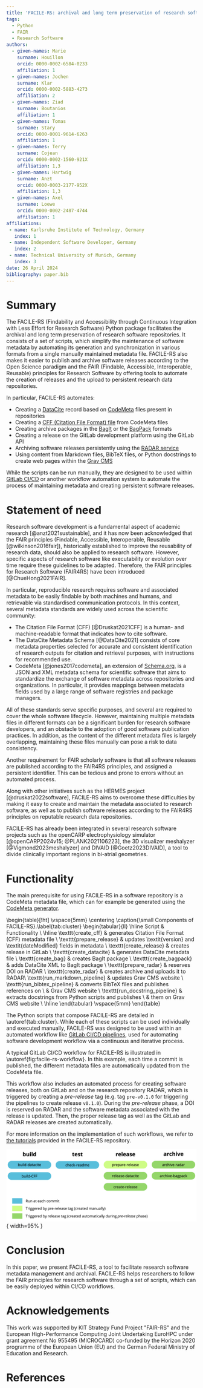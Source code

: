 ```yaml
---
title: 'FACILE-RS: archival and long term preservation of research software repositories made easy'
tags:
  - Python
  - FAIR
  - Research Software
authors:
  - given-names: Marie
    surname: Houillon
    orcid: 0000-0002-6584-0233
    affiliation: 1
  - given-names: Jochen
    surname: Klar
    orcid: 0000-0002-5883-4273
    affiliation: 2
  - given-names: Ziad
    surname: Boutanios
    affiliation: 1
  - given-names: Tomas
    surname: Stary
    orcid: 0000-0001-9614-6263
    affiliation: 1
  - given-names: Terry
    surname: Cojean
    orcid: 0000-0002-1560-921X
    affiliation: 1,3
  - given-names: Hartwig
    surname: Anzt
    orcid: 0000-0003-2177-952X
    affiliation: 1,3
  - given-names: Axel
    surname: Loewe
    orcid: 0000-0002-2487-4744
    affiliation: 1  
affiliations:
 - name: Karlsruhe Institute of Technology, Germany
   index: 1
 - name: Independent Software Developer, Germany
   index: 2
 - name: Technical University of Munich, Germany
   index: 3
date: 26 April 2024
bibliography: paper.bib
---
```


<!-- From the directory containing this file, you can build paper.pdf using Docker:
docker run --rm \
    --volume $PWD:/data \
    --user $(id -u):$(id -g) \
    --env JOURNAL=joss \
    openjournals/inara
 -->

# Summary

The FACILE-RS (Findability and Accessibility through Continuous Integration with Less Effort for Research Software) Python package facilitates the archival and long term preservation of research software repositories. It consists of a set of scripts, which simplify the maintenance of software metadata by automating its generation and synchronization in various formats from a single manually maintained metadata file. FACILE-RS also makes it easier to publish and archive software releases according to the Open Science paradigm and the FAIR (Findable, Accessible, Interoperable, Reusable) principles for Research Software by offering tools to automate the creation of releases and the upload to persistent research data repositories.

In particular, FACILE-RS automates:

* Creating a [DataCite](http://schema.datacite.org/) record based on [CodeMeta](https://codemeta.github.io/) files present in repositories
* Creating a [CFF (Citation File Format) file](https://citation-file-format.github.io) from CodeMeta files
* Creating archive packages in the [BagIt](https://tools.ietf.org/html/rfc8493) or the [BagPack](https://www.rd-alliance.org/system/files/Research%20Data%20Repository%20Interoperability%20WG%20-%20Final%20Recommendations_reviewed_0.pdf) formats
* Creating a release on the GitLab development platform using the GitLab API
* Archiving software releases persistently using the [RADAR service](https://www.radar-service.eu)
* Using content from Markdown files, BibTeX files, or Python docstrings to create web pages within the [Grav CMS](https://getgrav.org/)

While the scripts can be run manually, they are designed to be used within [GitLab CI/CD](https://docs.gitlab.com/ee/ci/) or another workflow automation system to automate the process of maintaining metadata and creating persistent software releases.


# Statement of need

Research software development is a fundamental aspect of academic research [@anzt2021sustainable],
and it has now been acknowledged that the FAIR principles (Findable, Accessible, Interoperable,
Reusable [@wilkinson2016fair]), historically established to improve the reusability of research data, should also be applied to research software. However, specific aspects of research software like executability or evolution over time require these guidelines to be adapted. Therefore, the FAIR principles for Research Software (FAIR4RS) have been introduced [@ChueHong2021FAIR].

In particular, reproducible research requires software and associated metadata to be easily findable by both machines and humans, and retrievable via standardised communication protocols.
In this context, several metadata standards are widely used across the scientific community:

* The Citation File Format (CFF) [@Druskat2021CFF] is a human- and machine-readable format that indicates how to cite software.
* The DataCite Metadata Schema [@DataCite2021] consists of core metadata properties selected for accurate and consistent identification of research outputs for citation and retrieval purposes, with instructions for recommended use.
* CodeMeta [@jones2017codemeta], an extension of [Schema.org](https://schema.org/), is a JSON and XML metadata schema for scientific software that aims to standardize the exchange of software metadata across repositories and organizations. In particular, it provides mappings between metadata fields used by a large range of software registries and package managers.

All of these standards serve specific purposes, and several are required to cover the whole software lifecycle. However, maintaining multiple metadata files in different formats can be a significant burden for research software developers, and an obstacle to the adoption of good software publication practices. In addition, as the content of the different metadata files is largely overlapping, maintaining these files manually can pose a risk to data consistency.

Another requirement for FAIR scholarly software is that all software releases are published according to the FAIR4RS principles, and assigned a persistent identifier. This can be tedious and prone to errors without an automated process.

Along with other initiatives such as the HERMES project [@druskat2022software], FACILE-RS aims to overcome these difficulties by making it easy to create and maintain the metadata associated to research software, as well as to publish software releases according to the FAIR4RS principles on reputable research data repositories.

FACILE-RS has already been integrated in several research software projects such as the openCARP electrophysiology simulator [@openCARP2024v15; @PLANK2021106223], the 3D visualizer meshalyzer [@Vigmond2023meshalyzer]  and DIVAID [@Goetz2023DIVAID], a tool to divide clinically important regions in bi-atrial geometries.

# Functionality

The main prerequisite for using FACILE-RS in a software repository is a CodeMeta metadata file, which can for example be generated using the [CodeMeta generator](https://codemeta.github.io/codemeta-generator/).

\begin{table}[!ht]
\vspace{5mm}
\centering
\caption{\small Components of FACILE-RS}.\label{tab:cluster}
\begin{tabular}{ll}
\hline
Script & Functionality \\
\hline
\texttt{create\_cff}              & generates Citation File Format (CFF) metadata file \\
\texttt{prepare\_release}         & updates \textit{version} and \textit{dateModified} fields in metadata \\
\texttt{create\_release}          & creates release in GitLab \\
\texttt{create\_datacite}         & generates DataCite metadata file \\
\texttt{create\_bag}              & creates BagIt package \\
\texttt{create\_bagpack}          & adds DataCite XML to BagIt package \\
\texttt{prepare\_radar}           & reserves DOI on RADAR \\
\texttt{create\_radar}            & creates archive and uploads it to RADAR\\
\texttt{run\_markdown\_pipeline}  & updates Grav CMS website \\
\texttt{run\_bibtex\_pipeline}    & converts BibTeX files and publishes references on \\
 & Grav CMS website \\
\texttt{run\_docstring\_pipeline} & extracts docstrings from Python scripts and publishes \\
 & them on Grav CMS website \\
\hline
\end{tabular}
\vspace{5mm}
\end{table}

The Python scripts that compose FACILE-RS are detailed in \autoref{tab:cluster}. While each of these scripts can be used individually and executed manually, FACILE-RS was designed to be used within an automated workflow like [GitLab CI/CD pipelines](https://about.gitlab.com/topics/ci-cd/), used for automating software development workflow via a continuous and iterative process. 

A typical GitLab CI/CD workflow for FACILE-RS is illustrated in \autoref{fig:facile-rs-workflow}. In this example, each time a commit is published, the different metadata files are automatically updated from the CodeMeta file.

This workflow also includes an automated process for creating software releases, both on GitLab and on the research repository RADAR, which is triggered by creating a _pre-release_ tag (e.g. tag `pre-v0.1.0` for triggering the pipelines to create release `v0.1.0`). During the _pre-release_ phase, a DOI is reserved on RADAR and the software metadata associated with the release is updated. Then, the proper release tag as well as the GitLab and RADAR releases are created automatically.

For more information on the implementation of such workflows, we refer to [the tutorials](https://git.opencarp.org/openCARP/FACILE-RS/-/tree/master/docs/tutorials) provided in the FACILE-RS repository.

![Typical structure of an automated FACILE-RS workflow.\label{fig:facile-rs-workflow}](images/facile-rs-workflow.png){ width=95% }

# Conclusion

In this paper, we present FACILE-RS, a tool to facilitate research software metadata management and archival. FACILE-RS helps researchers to follow the FAIR principles for research software through a set of scripts, which can be easily deployed within CI/CD workflows.

# Acknowledgements

This work was supported by KIT Strategy Fund Project "FAIR-RS" and the European High-Performance Computing Joint Undertaking EuroHPC under grant agreement No 955495 (MICROCARD) co-funded by the Horizon 2020 programme of the European Union (EU) and the German Federal Ministry of Education and Research.

# References

